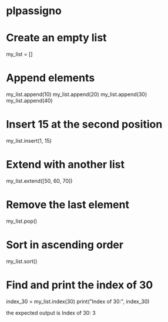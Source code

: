 # plpassigno
# Create an empty list
my_list = []

# Append elements
my_list.append(10)
my_list.append(20)
my_list.append(30)
my_list.append(40)

# Insert 15 at the second position
my_list.insert(1, 15)

# Extend with another list
my_list.extend([50, 60, 70])

# Remove the last element
my_list.pop()

# Sort in ascending order
my_list.sort()

# Find and print the index of 30
index_30 = my_list.index(30)
print("Index of 30:", index_30)

the expected output is Index of 30: 3
